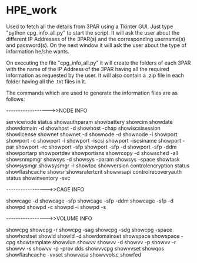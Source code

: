 # HPE_work
Used to fetch all the details from 3PAR using a Tkinter GUI. 
Just type "python cpg_info_all.py" to start the script.
It will ask the user about the different IP Addresses of the 3PAR(s) and the corresponding username(s) and password(s).
On the next window it will ask the user about the type of information he/she wants.

On executing the file "cpg_info_all.py" it will create the folders of each 3PAR with the name of the IP Address of the 3PAR having all the required information as requested by the user.
It will also contain a .zip file in each folder having all the .txt files in it.

The commands which are used to generate the information files are as follows:

------------------>>NODE INFO

servicenode status
showauthparam
showbattery
showcim
showdate
showdomain -d
showhost -d
showhost -chap
showiscsisession
showlicense
shownet
shownet -d
shownode -d
shownode -i
showport
showport -c
showport -i
showport -iscsi
showport -iscsiname
showport -par
showport -rc
showport -sfp
showport -sfp -d
showport -sfp -ddm
showportarp
showportdev
showportisns
showrcopy -d
showsched -all
showsnmpmgr
showsys -d
showsys -param
showsys -space
showtask
showsysmgr
showsysmgr -l
showtoc
showversion
controlencryption status
showflashcache
showsr
showsralertcrit
showwsapi
controlrecoveryauth status
showinventory -svc

----------------->>CAGE INFO

showcage -d
showcage -sfp
showcage -sfp -ddm
showcage -sfp -d
showpd
showpd -c
showpd -i
showpd -s

----------------->>VOLUME INFO

showcpg
showcpg -r
showcpg -sag
showcpg -sdg
showcpg -space
showhostset
showld
showld -d
showdomainset
showspace
showspace -cpg
showtemplate
showvlun
showvv
showvv -d
showvv -p
showvv -r
showvv -s
showvv -p -prov dds
showvvcpg
showvvset
showqos
showflashcache -vvset
showvasa
showvvolsc
showfed


